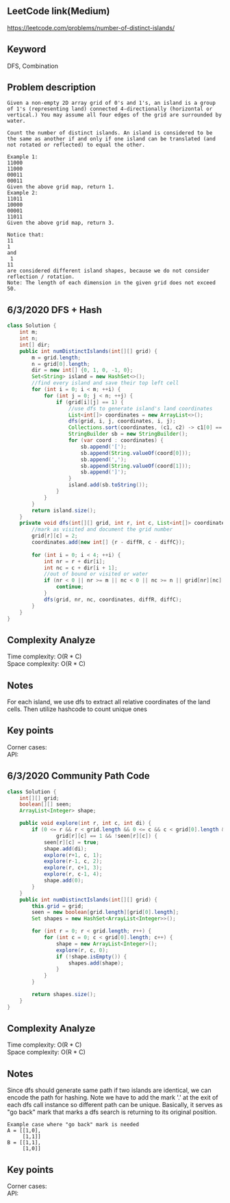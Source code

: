 ## LeetCode link(Medium)
https://leetcode.com/problems/number-of-distinct-islands/

## Keyword
DFS, Combination

## Problem description
```
Given a non-empty 2D array grid of 0's and 1's, an island is a group of 1's (representing land) connected 4-directionally (horizontal or vertical.) You may assume all four edges of the grid are surrounded by water.

Count the number of distinct islands. An island is considered to be the same as another if and only if one island can be translated (and not rotated or reflected) to equal the other.

Example 1:
11000
11000
00011
00011
Given the above grid map, return 1.
Example 2:
11011
10000
00001
11011
Given the above grid map, return 3.

Notice that:
11
1
and
 1
11
are considered different island shapes, because we do not consider reflection / rotation.
Note: The length of each dimension in the given grid does not exceed 50.
```
## 6/3/2020 DFS + Hash

```java
class Solution {
    int m;
    int n;
    int[] dir;
    public int numDistinctIslands(int[][] grid) {
        m = grid.length;
        n = grid[0].length;
        dir = new int[] {0, 1, 0, -1, 0};
        Set<String> island = new HashSet<>();
        //find every island and save their top left cell
        for (int i = 0; i < m; ++i) {
            for (int j = 0; j < n; ++j) {
                if (grid[i][j] == 1) {
                    //use dfs to generate island's land coordinates
                    List<int[]> coordinates = new ArrayList<>();
                    dfs(grid, i, j, coordinates, i, j);
                    Collections.sort(coordinates, (c1, c2) -> c1[0] == c2[0] ? c1[1] - c2[1] : c1[0] - c2[0]);
                    StringBuilder sb = new StringBuilder();
                    for (var coord : coordinates) {
                        sb.append('[');
                        sb.append(String.valueOf(coord[0]));
                        sb.append(',');
                        sb.append(String.valueOf(coord[1]));
                        sb.append(']');
                    }
                    island.add(sb.toString());
                }
            }
        }
        return island.size();
    }
    private void dfs(int[][] grid, int r, int c, List<int[]> coordinates, int diffR, int diffC) {
        //mark as visited and document the grid number
        grid[r][c] = 2;
        coordinates.add(new int[] {r - diffR, c - diffC});
        
        for (int i = 0; i < 4; ++i) {
            int nr = r + dir[i];
            int nc = c + dir[i + 1];
            //out of bound or visited or water
            if (nr < 0 || nr >= m || nc < 0 || nc >= n || grid[nr][nc] == 2 || grid[nr][nc] == 0) {
                continue;
            }
            dfs(grid, nr, nc, coordinates, diffR, diffC);
        }
    }
}
```

## Complexity Analyze
Time complexity: O(R * C)\
Space complexity: O(R * C)

## Notes
For each island, we use dfs to extract all relative coordinates of the land cells. Then utilize hashcode to count unique ones

## Key points
Corner cases: \
API:

## 6/3/2020 Community Path Code

```java
class Solution {
    int[][] grid;
    boolean[][] seen;
    ArrayList<Integer> shape;

    public void explore(int r, int c, int di) {
        if (0 <= r && r < grid.length && 0 <= c && c < grid[0].length &&
                grid[r][c] == 1 && !seen[r][c]) {
            seen[r][c] = true;
            shape.add(di);
            explore(r+1, c, 1);
            explore(r-1, c, 2);
            explore(r, c+1, 3);
            explore(r, c-1, 4);
            shape.add(0);
        }
    }
    public int numDistinctIslands(int[][] grid) {
        this.grid = grid;
        seen = new boolean[grid.length][grid[0].length];
        Set shapes = new HashSet<ArrayList<Integer>>();

        for (int r = 0; r < grid.length; r++) {
            for (int c = 0; c < grid[0].length; c++) {
                shape = new ArrayList<Integer>();
                explore(r, c, 0);
                if (!shape.isEmpty()) {
                    shapes.add(shape);
                }
            }
        }

        return shapes.size();
    }
}
```

## Complexity Analyze
Time complexity: O(R * C)\
Space complexity: O(R * C)

## Notes
Since dfs should generate same path if two islands are identical, we can encode the path for hashing. Note we have to add the mark '.' at the exit of each dfs call instance so different path can be unique. Basically, it serves as "go back" mark that marks a dfs search is returning to its original position.   
```
Example case where "go back" mark is needed
A = [[1,0],
     [1,1]]
B = [[1,1],
     [1,0]]
```

## Key points
Corner cases: \
API: